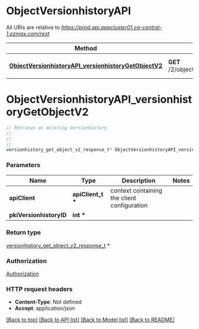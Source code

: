 # ObjectVersionhistoryAPI

All URIs are relative to *https://prod.api.appcluster01.ca-central-1.ezmax.com/rest*

Method | HTTP request | Description
------------- | ------------- | -------------
[**ObjectVersionhistoryAPI_versionhistoryGetObjectV2**](ObjectVersionhistoryAPI.md#ObjectVersionhistoryAPI_versionhistoryGetObjectV2) | **GET** /2/object/versionhistory/{pkiVersionhistoryID} | Retrieve an existing Versionhistory


# **ObjectVersionhistoryAPI_versionhistoryGetObjectV2**
```c
// Retrieve an existing Versionhistory
//
// 
//
versionhistory_get_object_v2_response_t* ObjectVersionhistoryAPI_versionhistoryGetObjectV2(apiClient_t *apiClient, int *pkiVersionhistoryID);
```

### Parameters
Name | Type | Description  | Notes
------------- | ------------- | ------------- | -------------
**apiClient** | **apiClient_t \*** | context containing the client configuration |
**pkiVersionhistoryID** | **int \*** |  | 

### Return type

[versionhistory_get_object_v2_response_t](versionhistory_get_object_v2_response.md) *


### Authorization

[Authorization](../README.md#Authorization)

### HTTP request headers

 - **Content-Type**: Not defined
 - **Accept**: application/json

[[Back to top]](#) [[Back to API list]](../README.md#documentation-for-api-endpoints) [[Back to Model list]](../README.md#documentation-for-models) [[Back to README]](../README.md)

